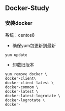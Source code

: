 ## Docker-Study

### 安装docker

系统：centos8

- 确保yum包更新到最新

```shell
yum update	
```

- 卸载旧版本

```shell
yum remove docker \
docker-client\
docker-client-latest \
docker-commom \
docker-latest \
docker-latest-logrotate \
docker-logrotate \
docker-
```

